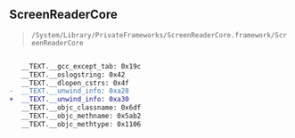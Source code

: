 ## ScreenReaderCore

> `/System/Library/PrivateFrameworks/ScreenReaderCore.framework/ScreenReaderCore`

```diff

   __TEXT.__gcc_except_tab: 0x19c
   __TEXT.__oslogstring: 0x42
   __TEXT.__dlopen_cstrs: 0x4f
-  __TEXT.__unwind_info: 0xa28
+  __TEXT.__unwind_info: 0xa30
   __TEXT.__objc_classname: 0x6df
   __TEXT.__objc_methname: 0x5ab2
   __TEXT.__objc_methtype: 0x1106

```
